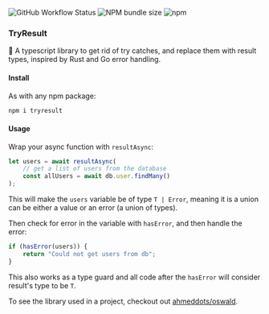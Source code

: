 ![GitHub Workflow Status](https://img.shields.io/github/actions/workflow/status/ahmeddots/tryresult/ci.yaml)
![NPM bundle size](https://img.shields.io/bundlephobia/min/tryresult?color=royalblue)
![npm](https://img.shields.io/npm/v/tryresult?label=version&color=blue)

### TryResult

📛 A typescript library to get rid of try catches, and replace them with result types, inspired by Rust and Go error handling.

#### Install

As with any npm package:
```sh
npm i tryresult
```

#### Usage

Wrap your async function with ```resultAsync```:
```typescript
let users = await resultAsync(
	// get a list of users from the database
	const allUsers = await db.user.findMany()
);
```
This will make the ```users``` variable be of type ```T | Error```, meaning it is a union can be either a value or an error (a union of types).

Then check for error in the variable with ```hasError```, and then handle the error:
```typescript
if (hasError(users)) {
	return "Could not get users from db";
}
```
This also works as a type guard and all code after the ```hasError``` will consider result's type to be ```T```.

To see the library used in a project, checkout out [ahmeddots/oswald](https://github.com/ahmeddots/oswald).
